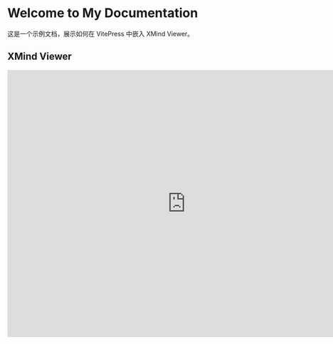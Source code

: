 # Welcome to My Documentation

这是一个示例文档，展示如何在 VitePress 中嵌入 XMind Viewer。

## XMind Viewer

<iframe width="800" height="600" src="https://view.officeapps.live.com/op/embed.aspx?src=https://akunvitepress.oss-cn-shanghai.aliyuncs.com/%E6%9E%84%E5%BB%BA%E5%B7%A5%E5%85%B7.xmind" frameborder="0"></iframe>
